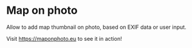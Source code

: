 # Map on photo

Allow to add map thumbnail on photo, based on EXIF data or user input.

Visit https://maponphoto.eu to see it in action!
